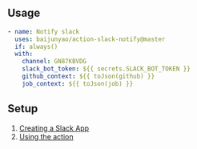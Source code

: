 ## Usage

```yaml
- name: Notify slack
  uses: baijunyao/action-slack-notify@master
  if: always()
  with:
    channel: GN87KBVDG
    slack_bot_token: ${{ secrets.SLACK_BOT_TOKEN }}
    github_context: ${{ toJson(github) }}
    job_context: ${{ toJson(job) }}
```

## Setup
1. [Creating a Slack App](https://github.com/pullreminders/slack-action/blob/master/README.md#creating-a-slack-app)
2. [Using the action](https://github.com/pullreminders/slack-action/blob/master/README.md#using-the-action)
